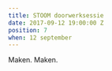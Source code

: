 ```yaml
---
title: STOOM doorwerksessie
date: 2017-09-12 19:00:00 Z
position: 7
when: 12 september
---
```


Maken. Maken.